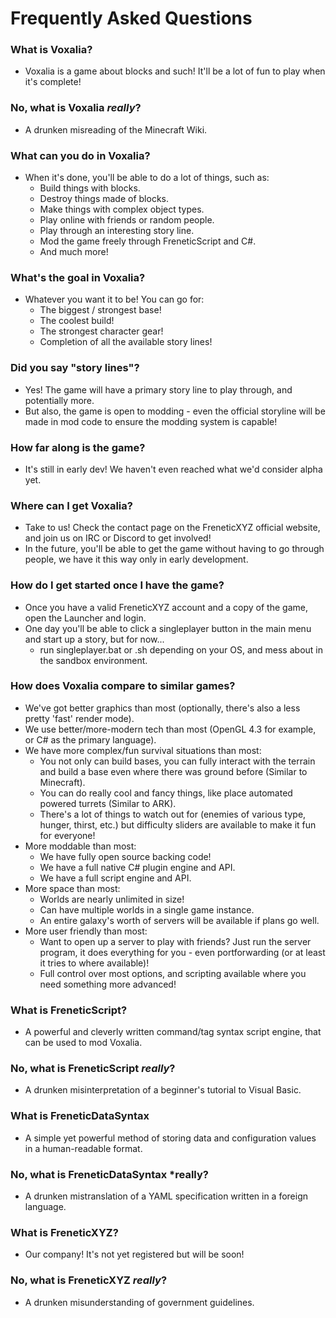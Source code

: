 # Frequently Asked Questions

### What is Voxalia?

- Voxalia is a game about blocks and such! It'll be a lot of fun to play when it's complete!

### No, what is Voxalia *really*?

- A drunken misreading of the Minecraft Wiki.

### What can you do in Voxalia?

- When it's done, you'll be able to do a lot of things, such as:
	- Build things with blocks.
	- Destroy things made of blocks.
	- Make things with complex object types.
	- Play online with friends or random people.
	- Play through an interesting story line.
	- Mod the game freely through FreneticScript and C#.
	- And much more!

### What's the goal in Voxalia?

- Whatever you want it to be! You can go for:
	- The biggest / strongest base!
	- The coolest build!
	- The strongest character gear!
	- Completion of all the available story lines!

### Did you say "story lines"?

- Yes! The game will have a primary story line to play through, and potentially more.
- But also, the game is open to modding - even the official storyline will be made in mod code to ensure the modding system is capable!

### How far along is the game?

- It's still in early dev! We haven't even reached what we'd consider alpha yet.

### Where can I get Voxalia?

- Take to us! Check the contact page on the FreneticXYZ official website, and join us on IRC or Discord to get involved!
- In the future, you'll be able to get the game without having to go through people, we have it this way only in early development.

### How do I get started once I have the game?

- Once you have a valid FreneticXYZ account and a copy of the game, open the Launcher and login.
- One day you'll be able to click a singleplayer button in the main menu and start up a story, but for now...
	- run singleplayer.bat or .sh depending on your OS, and mess about in the sandbox environment.

### How does Voxalia compare to similar games?

- We've got better graphics than most (optionally, there's also a less pretty 'fast' render mode).
- We use better/more-modern tech than most (OpenGL 4.3 for example, or C# as the primary language).
- We have more complex/fun survival situations than most:
	- You not only can build bases, you can fully interact with the terrain and build a base even where there was ground before (Similar to Minecraft).
	- You can do really cool and fancy things, like place automated powered turrets (Similar to ARK).
	- There's a lot of things to watch out for (enemies of various type, hunger, thirst, etc.) but difficulty sliders are available to make it fun for everyone!
- More moddable than most:
	- We have fully open source backing code!
	- We have a full native C# plugin engine and API.
	- We have a full script engine and API.
- More space than most:
	- Worlds are nearly unlimited in size!
	- Can have multiple worlds in a single game instance.
	- An entire galaxy's worth of servers will be available if plans go well.
- More user friendly than most:
	- Want to open up a server to play with friends? Just run the server program, it does everything for you - even portforwarding (or at least it tries to where available)!
	- Full control over most options, and scripting available where you need something more advanced!

### What is FreneticScript?

- A powerful and cleverly written command/tag syntax script engine, that can be used to mod Voxalia.

### No, what is FreneticScript *really*?

- A drunken misinterpretation of a beginner's tutorial to Visual Basic.

### What is FreneticDataSyntax

- A simple yet powerful method of storing data and configuration values in a human-readable format.

### No, what is FreneticDataSyntax *really?

- A drunken mistranslation of a YAML specification written in a foreign language.

### What is FreneticXYZ?

- Our company! It's not yet registered but will be soon!

### No, what is FreneticXYZ *really*?

- A drunken misunderstanding of government guidelines.
